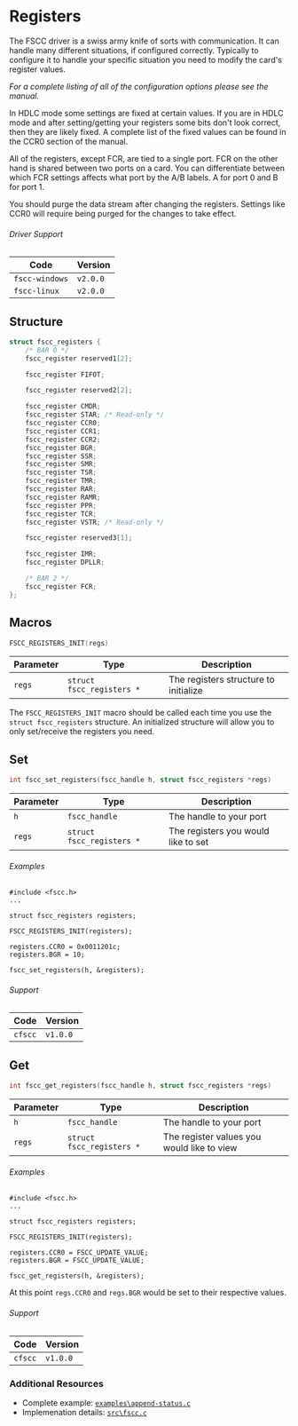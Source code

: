 # Registers

The FSCC driver is a swiss army knife of sorts with communication. It can
handle many different situations, if configured correctly. Typically to
configure it to handle your specific situation you need to modify the card's
register values.

_For a complete listing of all of the configuration options please see the 
manual._

In HDLC mode some settings are fixed at certain values. If you are in
HDLC mode and after setting/getting your registers some bits don't look correct,
then they are likely fixed. A complete list of the fixed values can be found in 
the CCR0 section of the manual.

All of the registers, except FCR, are tied to a single port. FCR on the other hand 
is shared between two ports on a card. You can differentiate between which FCR 
settings affects what port by the A/B labels. A for port 0 and B for port 1.

You should purge the data stream after changing the registers.
Settings like CCR0 will require being purged for the changes to take 
effect.

###### Driver Support
| Code           | Version
| -------------- | --------
| `fscc-windows` | `v2.0.0` 
| `fscc-linux`   | `v2.0.0` 


## Structure
```c
struct fscc_registers {
    /* BAR 0 */
    fscc_register reserved1[2];

    fscc_register FIFOT;

    fscc_register reserved2[2];

    fscc_register CMDR;
    fscc_register STAR; /* Read-only */
    fscc_register CCR0;
    fscc_register CCR1;
    fscc_register CCR2;
    fscc_register BGR;
    fscc_register SSR;
    fscc_register SMR;
    fscc_register TSR;
    fscc_register TMR;
    fscc_register RAR;
    fscc_register RAMR;
    fscc_register PPR;
    fscc_register TCR;
    fscc_register VSTR; /* Read-only */

    fscc_register reserved3[1];

    fscc_register IMR;
    fscc_register DPLLR;

    /* BAR 2 */
    fscc_register FCR;
};
```


## Macros
```c
FSCC_REGISTERS_INIT(regs)
```

| Parameter | Type                      | Description
| --------- | ------------------------- | -----------------------
| `regs`    | `struct fscc_registers *` | The registers structure to initialize

The `FSCC_REGISTERS_INIT` macro should be called each time you use the 
`struct fscc_registers` structure. An initialized structure will allow you to 
only set/receive the registers you need.


## Set
```c
int fscc_set_registers(fscc_handle h, struct fscc_registers *regs)
```

| Parameter | Type                      | Description
| --------- | ------------------------- | -----------------------------------
| `h`       | `fscc_handle`             | The handle to your port
| `regs`    | `struct fscc_registers *` | The registers you would like to set


###### Examples
```
#include <fscc.h>
...

struct fscc_registers registers;

FSCC_REGISTERS_INIT(registers);

registers.CCR0 = 0x0011201c;
registers.BGR = 10;

fscc_set_registers(h, &registers);
```

###### Support
| Code           | Version
| -------------- | --------
| `cfscc`        | `v1.0.0`


## Get
```c
int fscc_get_registers(fscc_handle h, struct fscc_registers *regs)
```

| Parameter | Type                      | Description
| --------- | ------------------------- | -----------------------
| `h`       | `fscc_handle`             | The handle to your port
| `regs`    | `struct fscc_registers *` | The register values you would like to view


###### Examples
```
#include <fscc.h>
...

struct fscc_registers registers;

FSCC_REGISTERS_INIT(registers);

registers.CCR0 = FSCC_UPDATE_VALUE;
registers.BGR = FSCC_UPDATE_VALUE;

fscc_get_registers(h, &registers);
```

At this point `regs.CCR0` and `regs.BGR` would be set to their respective
values.

###### Support
| Code           | Version
| -------------- | --------
| `cfscc`        | `v1.0.0`


### Additional Resources
- Complete example: [`examples\append-status.c`](https://github.com/commtech/cfscc/blob/master/examples/append-status/append-status.c)
- Implemenation details: [`src\fscc.c`](https://github.com/commtech/cfscc/blob/master/src/fscc.c)
